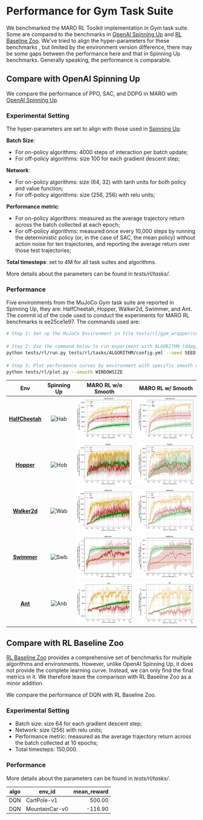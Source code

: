 # Performance for Gym Task Suite

We benchmarked the MARO RL Toolkit implementation in Gym task suite. Some are compared to the benchmarks in
[OpenAI Spinning Up](https://spinningup.openai.com/en/latest/spinningup/bench.html#) and [RL Baseline Zoo](https://github.com/DLR-RM/rl-baselines3-zoo/blob/master/benchmark.md). We've tried to align the
hyper-parameters for these benchmarks , but limited by the environment version difference, there may be some gaps
between the performance here and that in Spinning Up benchmarks. Generally speaking, the performance is comparable.

## Compare with OpenAI Spinning Up

We compare the performance of PPO, SAC, and DDPG in MARO with [OpenAI Spinning Up](https://spinningup.openai.com/en/latest/spinningup/bench.html#).

### Experimental Setting

The hyper-parameters are set to align with those used in
[Spinning Up](https://spinningup.openai.com/en/latest/spinningup/bench.html#experiment-details):

**Batch Size**:

- For on-policy algorithms: 4000 steps of interaction per batch update;
- For off-policy algorithms: size 100 for each gradient descent step;

**Network**:

- For on-policy algorithms: size (64, 32) with tanh units for both policy and value function;
- For off-policy algorithms: size (256, 256) with relu units;

**Performance metric**:

- For on-policy algorithms: measured as the average trajectory return across the batch collected at each epoch;
- For off-policy algorithms: measured once every 10,000 steps by running the deterministic policy (or, in the case of SAC, the mean policy) without action noise for ten trajectories, and reporting the average return over those test trajectories;

**Total timesteps**: set to 4M for all task suites and algorithms.

More details about the parameters can be found in *tests/rl/tasks/*.

### Performance

Five environments from the MuJoCo Gym task suite are reported in Spinning Up, they are: HalfCheetah, Hopper, Walker2d,
Swimmer, and Ant. The commit id of the code used to conduct the experiments for MARO RL benchmarks is ee25ce1e97.
The commands used are:

```sh
# Step 1: Set up the MuJoCo Environment in file tests/rl/gym_wrapper/common.py

# Step 2: Use the command below to run experiment with ALGORITHM (ddpg, ppo, sac) and random seed SEED.
python tests/rl/run.py tests/rl/tasks/ALGORITHM/config.yml --seed SEED

# Step 3: Plot performance curves by environment with specific smooth window size WINDOWSIZE.
python tests/rl/plot.py --smooth WINDOWSIZE
```

|     **Env**     | **Spinning Up** | **MARO RL w/o Smooth** | **MARO RL w/ Smooth** |
|:---------------:|:---------------:|:----------------------:|:---------------------:|
| [**HalfCheetah**](https://gymnasium.farama.org/environments/mujoco/half_cheetah/) | ![Hab](https://spinningup.openai.com/en/latest/_images/pytorch_halfcheetah_performance.svg) | ![Ha1](./log/HalfCheetah_1.png) | ![Ha11](./log/HalfCheetah_11.png) |
| [**Hopper**](https://gymnasium.farama.org/environments/mujoco/hopper/) | ![Hob](https://spinningup.openai.com/en/latest/_images/pytorch_hopper_performance.svg) | ![Ho1](./log/Hopper_1.png) | ![Ho11](./log/Hopper_11.png) |
| [**Walker2d**](https://gymnasium.farama.org/environments/mujoco/walker2d/) | ![Wab](https://spinningup.openai.com/en/latest/_images/pytorch_walker2d_performance.svg) | ![Wa1](./log/Walker2d_1.png) | ![Wa11](./log/Walker2d_11.png) |
| [**Swimmer**](https://gymnasium.farama.org/environments/mujoco/swimmer/) | ![Swb](https://spinningup.openai.com/en/latest/_images/pytorch_swimmer_performance.svg) | ![Sw1](./log/Swimmer_1.png) | ![Sw11](./log/Swimmer_11.png) |
| [**Ant**](https://gymnasium.farama.org/environments/mujoco/ant/) | ![Anb](https://spinningup.openai.com/en/latest/_images/pytorch_ant_performance.svg) | ![An1](./log/Ant_1.png) | ![An11](./log/Ant_11.png) |

## Compare with RL Baseline Zoo

[RL Baseline Zoo](https://github.com/DLR-RM/rl-baselines3-zoo/blob/master/benchmark.md) provides a comprehensive set of benchmarks for multiple algorithms and environments.
However, unlike OpenAI Spinning Up, it does not provide the complete learning curve. Instead, we can only find the final metrics in it.
We therefore leave the comparison with RL Baseline Zoo as a minor addition.

We compare the performance of DQN with RL Baseline Zoo.

### Experimental Setting

- Batch size: size 64 for each gradient descent step;
- Network: size (256) with relu units;
- Performance metric: measured as the average trajectory return across the batch collected at 10 epochs;
- Total timesteps: 150,000.

### Performance

More details about the parameters can be found in *tests/rl/tasks/*.

|  algo  |            env_id             |mean_reward|
|--------|-------------------------------|----------:|
|DQN     |CartPole-v1                    |    500.00 |
|DQN     |MountainCar-v0                 |   -116.90 |
